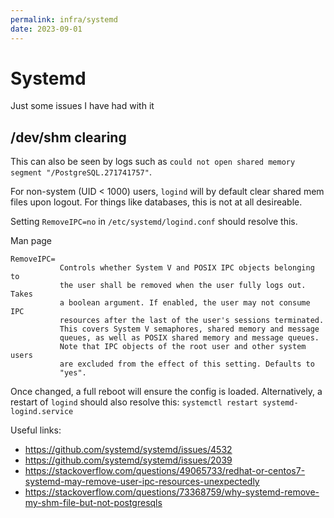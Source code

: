 ```yaml
---
permalink: infra/systemd
date: 2023-09-01
---
```


# Systemd

Just some issues I have had with it

## /dev/shm clearing

This can also be seen by logs such as `could not open shared memory segment "/PostgreSQL.271741757"`.

For non-system (UID < 1000) users, `logind` will by default clear shared mem files upon logout. For things like databases, this is not at all desireable.

Setting `RemoveIPC=no` in `/etc/systemd/logind.conf` should resolve this.

Man page

```
RemoveIPC=
           Controls whether System V and POSIX IPC objects belonging to
           the user shall be removed when the user fully logs out. Takes
           a boolean argument. If enabled, the user may not consume IPC
           resources after the last of the user's sessions terminated.
           This covers System V semaphores, shared memory and message
           queues, as well as POSIX shared memory and message queues.
           Note that IPC objects of the root user and other system users
           are excluded from the effect of this setting. Defaults to
           "yes".
```

Once changed, a full reboot will ensure the config is loaded. Alternatively, a restart of `logind` should also resolve this: `systemctl restart systemd-logind.service`

Useful links: 

- https://github.com/systemd/systemd/issues/4532
- https://github.com/systemd/systemd/issues/2039
- https://stackoverflow.com/questions/49065733/redhat-or-centos7-systemd-may-remove-user-ipc-resources-unexpectedly
- https://stackoverflow.com/questions/73368759/why-systemd-remove-my-shm-file-but-not-postgresqls